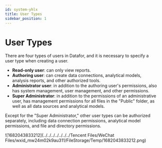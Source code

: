 ```yaml
---
id: system-yhlx
title: User Types
sidebar_position: 1
---
```

# User Types

There are four types of users in Datafor, and it is necessary to specify a user type when creating a user.

- **Read-only user**: can only view reports.
- **Authoring user**: can create data connections, analytical models, analysis reports, and other authorized tools.
- **Administrator user**: in addition to the authoring user's permissions, also has system management, user management, and other permissions.
- **Super Administrator**: in addition to the permissions of an administrative user, has management permissions for all files in the "Public" folder, as well as all data sources and analytical models.

Except for the "Super Administrator," other user types can be authorized separately, including data connection permissions, analytical model permissions, and file and directory permissions.

![1682043833212](../../../../../../../Tencent Files/WeChat Files/wxid_mw24m02k9au311/FileStorage/Temp/1682043833212.png)

